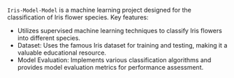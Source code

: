 `Iris-Model-Model` is a machine learning project designed for the classification of Iris flower species. Key features:
* Utilizes supervised machine learning techniques to classify Iris flowers into different species.
* Dataset: Uses the famous Iris dataset for training and testing, making it a valuable educational resource.
* Model Evaluation: Implements various classification algorithms and provides model evaluation metrics for performance assessment.
